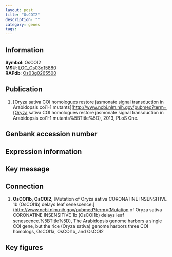 ```yaml
---
layout: post
title: "OsCOI2"
description: ""
category: genes
tags: 
---
```


## Information
__Symbol__: OsCOI2  
__MSU__: [LOC_Os03g15880](http://rice.plantbiology.msu.edu/cgi-bin/ORF_infopage.cgi?orf=LOC_Os03g15880)  
__RAPdb__: [Os03g0265500](http://rapdb.dna.affrc.go.jp/viewer/gbrowse_details/irgsp1?name=Os03g0265500)  

## Publication
1. [Oryza sativa COI homologues restore jasmonate signal transduction in Arabidopsis coi1-1 mutants](http://www.ncbi.nlm.nih.gov/pubmed?term=(Oryza sativa COI homologues restore jasmonate signal transduction in Arabidopsis coi1-1 mutants%5BTitle%5D), 2013, PLoS One.

## Genbank accession number

## Expression information

## Key message

## Connection
1. __OsCOI1b__, __OsCOI2__, [Mutation of Oryza sativa CORONATINE INSENSITIVE 1b (OsCOI1b) delays leaf senescence.](http://www.ncbi.nlm.nih.gov/pubmed?term=(Mutation of Oryza sativa CORONATINE INSENSITIVE 1b (OsCOI1b) delays leaf senescence.%5BTitle%5D),  The Arabidopsis genome harbors a single COI gene, but the rice (Oryza sativa) genome harbors three COI homologs, OsCOI1a, OsCOI1b, and OsCOI2

## Key figures


